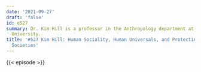 ```yaml
---
date: '2021-09-27'
draft: 'false'
id: e527
summary: Dr. Kim Hill is a professor in the Anthropology department at Arizona State
  University.
title: '#527 Kim Hill: Human Sociality, Human Universals, and Protecting Isolated
  Societies'
---
```

{{< episode >}}
